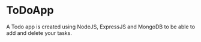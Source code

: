 # ToDoApp

A Todo app is created using NodeJS, ExpressJS and MongoDB to be able to add and delete your tasks.
